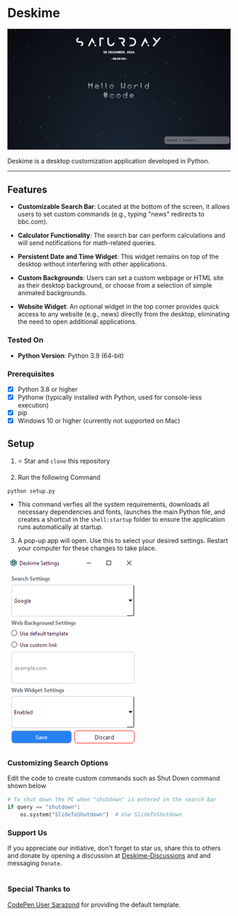 # Deskime

![Screenshot](./screenshot.png)

Deskime is a desktop customization application developed in Python.

------------

## Features

-  **Customizable Search Bar**: Located at the bottom of the screen, it allows users to set custom commands (e.g., typing "news" redirects to bbc.com).
  
-  **Calculator Functionality**: The search bar can perform calculations and will send notifications for math-related queries.

-  **Persistent Date and Time Widget**: This widget remains on top of the desktop without interfering with other applications.

-  **Custom Backgrounds**: Users can set a custom webpage or HTML site as their desktop background, or choose from a selection of simple animated backgrounds.

- **Website Widget**: An optional widget in the top corner provides quick access to any website (e.g., news) directly from the desktop, eliminating the need to open additional applications.

### Tested On

- **Python Version**: Python 3.9 (64-bit)

### Prerequisites

- [x] Python 3.8 or higher
- [x] Pythonw (typically installed with Python, used for console-less execution)
- [x] pip
- [x] Windows 10 or higher (currently not supported on Mac)

## Setup

1. ⭐ Star and `clone` this repository
	
2.  Run the following Command
```
python setup.py
```
- This command verfies all the system requirements, downloads all necessary dependencies and fonts, launches the main Python file, and creates a shortcut in the `shell:startup` folder to ensure the application runs automatically at startup.

3. A pop-up app will open. Use this to select your desired settings. Restart your computer for these changes to take place.

![Popup](./popup.png)

### Customizing Search Options

Edit the code to create custom commands such as Shut Down command shown below
```python
# To shut down the PC when "shutdown" is entered in the search bar
if query == "shutdown":
    os.system("SlideToShutdown")  # Use SlideToShutdown
```

### Support Us
If you appreciate our initiative, don't forget to star us, share this to others and donate by opening a discussion at [Deskime-Discussions](https://github.com/Deskime/Deskime_Customization/discussions/1) and and messaging `Donate`.
<br><br>

### Special Thanks to
[CodePen User Sarazond](https://codepen.io/sarazond/pen/LYGbwj) for providing the default template.
